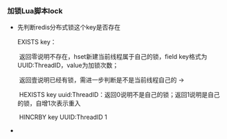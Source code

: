 ### 加锁Lua脚本lock

- 先判断redis分布式锁这个key是否存在

  EXISTS key：

  ​	返回零说明不存在，hset新建当前线程属于自己的锁，field key格式为UUID:ThreadID，value为加锁次数；

  ​	返回壹说明已经有锁，需进一步判断是不是当前线程自己的 -> 

  ​	HEXISTS key uuid:ThreadID：返回0说明不是自己的锁；返回1说明是自己的锁，自增1次表示重入

  ​	HINCRBY key UUID:ThreadID 1

- 































